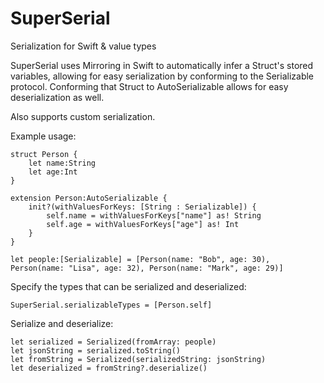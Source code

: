 # SuperSerial
Serialization for Swift &amp; value types

SuperSerial uses Mirroring in Swift to automatically infer a Struct's stored variables, allowing for easy serialization by conforming to the Serializable protocol. Conforming that Struct to AutoSerializable allows for easy deserialization as well.

Also supports custom serialization.

Example usage:


    struct Person {
        let name:String
        let age:Int
    }
    
    extension Person:AutoSerializable {
        init?(withValuesForKeys: [String : Serializable]) {
            self.name = withValuesForKeys["name"] as! String
            self.age = withValuesForKeys["age"] as! Int
        }
    }
    
    let people:[Serializable] = [Person(name: "Bob", age: 30), Person(name: "Lisa", age: 32), Person(name: "Mark", age: 29)]

Specify the types that can be serialized and deserialized:

    SuperSerial.serializableTypes = [Person.self]
    
Serialize and deserialize:

    let serialized = Serialized(fromArray: people)
    let jsonString = serialized.toString()
    let fromString = Serialized(serializedString: jsonString)
    let deserialized = fromString?.deserialize()
